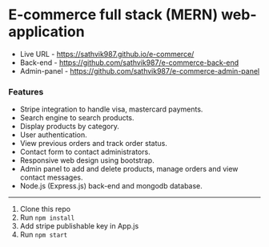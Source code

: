 # E-commerce full stack (MERN) web-application 

- Live URL - https://sathvik987.github.io/e-commerce/
- Back-end - https://github.com/sathvik987/e-commerce-back-end
- Admin-panel - https://github.com/sathvik987/e-commerce-admin-panel

### Features

- Stripe integration to handle visa, mastercard payments.
- Search engine to search products.
- Display products by category.
- User authentication.
- View previous orders and track order status.
- Contact form to contact administrators.
- Responsive web design using bootstrap.
- Admin panel to add and delete products, manage orders and view contact messages.
- Node.js (Express.js) back-end and mongodb database.

---------------------------------------------------------------------------------------
1. Clone this repo
2. Run `npm install`
3. Add stripe publishable key in App.js
4. Run `npm start`
